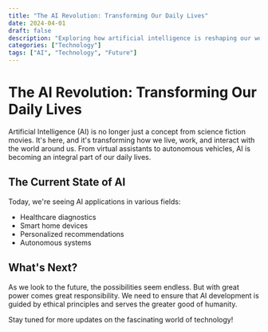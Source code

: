 ```yaml
---
title: "The AI Revolution: Transforming Our Daily Lives"
date: 2024-04-01
draft: false
description: "Exploring how artificial intelligence is reshaping our world and what it means for the future"
categories: ["Technology"]
tags: ["AI", "Technology", "Future"]
---
```


# The AI Revolution: Transforming Our Daily Lives

Artificial Intelligence (AI) is no longer just a concept from science fiction movies. It's here, and it's transforming how we live, work, and interact with the world around us. From virtual assistants to autonomous vehicles, AI is becoming an integral part of our daily lives.

## The Current State of AI

Today, we're seeing AI applications in various fields:
- Healthcare diagnostics
- Smart home devices
- Personalized recommendations
- Autonomous systems

## What's Next?

As we look to the future, the possibilities seem endless. But with great power comes great responsibility. We need to ensure that AI development is guided by ethical principles and serves the greater good of humanity.

Stay tuned for more updates on the fascinating world of technology! 